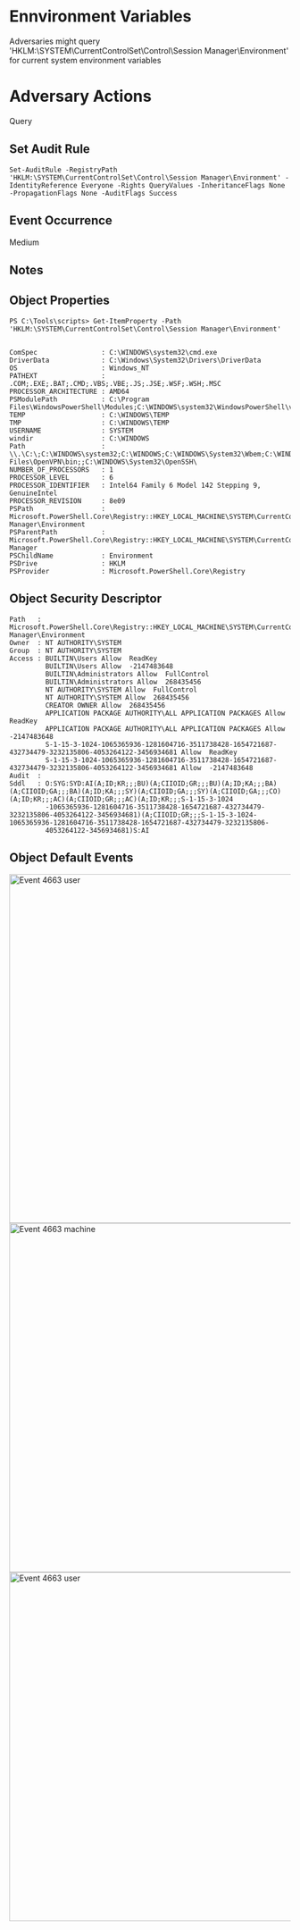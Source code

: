 # Ennvironment Variables

Adversaries might query 'HKLM:\SYSTEM\CurrentControlSet\Control\Session Manager\Environment' for current system environment variables

# Adversary Actions

Query

## Set Audit Rule

```
Set-AuditRule -RegistryPath 'HKLM:\SYSTEM\CurrentControlSet\Control\Session Manager\Environment' -IdentityReference Everyone -Rights QueryValues -InheritanceFlags None -PropagationFlags None -AuditFlags Success
```

## Event Occurrence

Medium

## Notes

## Object Properties

```
PS C:\Tools\scripts> Get-ItemProperty -Path 'HKLM:\SYSTEM\CurrentControlSet\Control\Session Manager\Environment'


ComSpec                : C:\WINDOWS\system32\cmd.exe
DriverData             : C:\Windows\System32\Drivers\DriverData
OS                     : Windows_NT
PATHEXT                : .COM;.EXE;.BAT;.CMD;.VBS;.VBE;.JS;.JSE;.WSF;.WSH;.MSC
PROCESSOR_ARCHITECTURE : AMD64
PSModulePath           : C:\Program Files\WindowsPowerShell\Modules;C:\WINDOWS\system32\WindowsPowerShell\v1.0\Modules
TEMP                   : C:\WINDOWS\TEMP
TMP                    : C:\WINDOWS\TEMP
USERNAME               : SYSTEM
windir                 : C:\WINDOWS
Path                   : \\.\C:\;C:\WINDOWS\system32;C:\WINDOWS;C:\WINDOWS\System32\Wbem;C:\WINDOWS\System32\WindowsPowerShell\v1.0\;C:\Program Files\OpenVPN\bin;;C:\WINDOWS\System32\OpenSSH\
NUMBER_OF_PROCESSORS   : 1
PROCESSOR_LEVEL        : 6
PROCESSOR_IDENTIFIER   : Intel64 Family 6 Model 142 Stepping 9, GenuineIntel
PROCESSOR_REVISION     : 8e09
PSPath                 : Microsoft.PowerShell.Core\Registry::HKEY_LOCAL_MACHINE\SYSTEM\CurrentControlSet\Control\Session Manager\Environment
PSParentPath           : Microsoft.PowerShell.Core\Registry::HKEY_LOCAL_MACHINE\SYSTEM\CurrentControlSet\Control\Session Manager
PSChildName            : Environment
PSDrive                : HKLM
PSProvider             : Microsoft.PowerShell.Core\Registry
```

## Object Security Descriptor

```
Path   : Microsoft.PowerShell.Core\Registry::HKEY_LOCAL_MACHINE\SYSTEM\CurrentControlSet\Control\Session Manager\Environment
Owner  : NT AUTHORITY\SYSTEM
Group  : NT AUTHORITY\SYSTEM
Access : BUILTIN\Users Allow  ReadKey
         BUILTIN\Users Allow  -2147483648
         BUILTIN\Administrators Allow  FullControl
         BUILTIN\Administrators Allow  268435456
         NT AUTHORITY\SYSTEM Allow  FullControl
         NT AUTHORITY\SYSTEM Allow  268435456
         CREATOR OWNER Allow  268435456
         APPLICATION PACKAGE AUTHORITY\ALL APPLICATION PACKAGES Allow  ReadKey
         APPLICATION PACKAGE AUTHORITY\ALL APPLICATION PACKAGES Allow  -2147483648
         S-1-15-3-1024-1065365936-1281604716-3511738428-1654721687-432734479-3232135806-4053264122-3456934681 Allow  ReadKey
         S-1-15-3-1024-1065365936-1281604716-3511738428-1654721687-432734479-3232135806-4053264122-3456934681 Allow  -2147483648
Audit  : 
Sddl   : O:SYG:SYD:AI(A;ID;KR;;;BU)(A;CIIOID;GR;;;BU)(A;ID;KA;;;BA)(A;CIIOID;GA;;;BA)(A;ID;KA;;;SY)(A;CIIOID;GA;;;SY)(A;CIIOID;GA;;;CO)(A;ID;KR;;;AC)(A;CIIOID;GR;;;AC)(A;ID;KR;;;S-1-15-3-1024
         -1065365936-1281604716-3511738428-1654721687-432734479-3232135806-4053264122-3456934681)(A;CIIOID;GR;;;S-1-15-3-1024-1065365936-1281604716-3511738428-1654721687-432734479-3232135806-
         4053264122-3456934681)S:AI
```

## Object Default Events

<img src="https://github.com/Cyb3rWard0g/Set-AuditRule/blob/master/images/environment-svchost-user.png" alt="Event 4663 user" width="625" height="625">

<img src="https://github.com/Cyb3rWard0g/Set-AuditRule/master/images/environment-svchost-machine.png" alt="Event 4663 machine" width="625" height="625">

<img src="https://github.com/Cyb3rWard0g/Set-AuditRule/blob/master/images/environment-msmpeng-machine.png" alt="Event 4663 user" width="625" height="625">